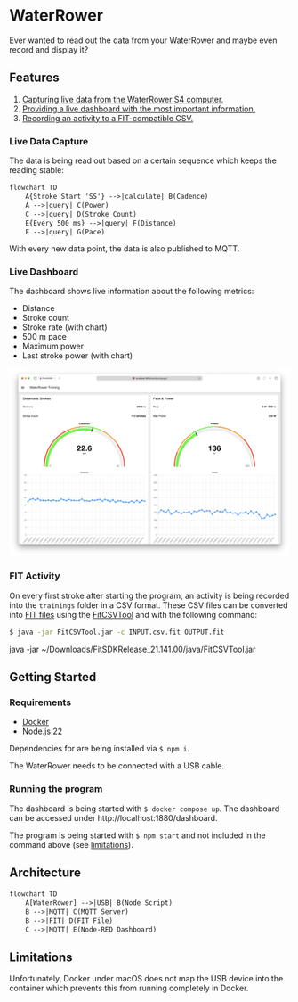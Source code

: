 # WaterRower

Ever wanted to read out the data from your WaterRower and maybe even record and display it?

## Features

1. [Capturing live data from the WaterRower S4 computer.](#live-data-capture)
2. [Providing a live dashboard with the most important information.](#live-dashboard)
3. [Recording an activity to a FIT-compatible CSV.](#fit-activity)

### Live Data Capture

The data is being read out based on a certain sequence which keeps the reading stable:

```mermaid
flowchart TD
    A{Stroke Start 'SS'} -->|calculate| B(Cadence)
    A -->|query| C(Power)
    C -->|query| D(Stroke Count)
    E{Every 500 ms} -->|query| F(Distance)
    F -->|query| G(Pace)
```

With every new data point, the data is also published to MQTT.

### Live Dashboard

The dashboard shows live information about the following metrics:

- Distance
- Stroke count
- Stroke rate (with chart)
- 500 m pace
- Maximum power
- Last stroke power (with chart)

![image](dashboard.png)

### FIT Activity

On every first stroke after starting the program, an activity is being recorded into the `trainings` folder in a CSV format. These CSV files can be converted into [FIT files](https://developer.garmin.com/fit/overview/) using the [FitCSVTool](https://developer.garmin.com/fit/fitcsvtool/) and with the following command:

```bash
$ java -jar FitCSVTool.jar -c INPUT.csv.fit OUTPUT.fit
```
java -jar ~/Downloads/FitSDKRelease_21.141.00/java/FitCSVTool.jar

## Getting Started

### Requirements

- [Docker](https://www.docker.com)
- [Node.js 22](https://nodejs.org/en)

Dependencies for are being installed via `$ npm i`.

The WaterRower needs to be connected with a USB cable.

### Running the program

The dashboard is being started with `$ docker compose up`. The dashboard can be accessed under http://localhost:1880/dashboard.

The program is being started with `$ npm start` and not included in the command above (see [limitations](#limitations)).

## Architecture

```mermaid
flowchart TD
    A[WaterRower] -->|USB| B(Node Script)
    B -->|MQTT| C(MQTT Server)
    B -->|FIT| D(FIT File)
    C -->|MQTT| E(Node-RED Dashboard)
```

## Limitations

Unfortunately, Docker under macOS does not map the USB device into the container which prevents this from running completely in Docker.
